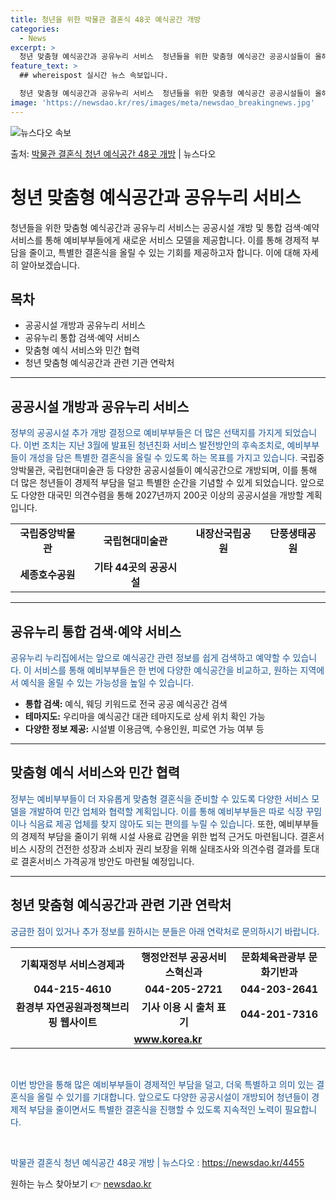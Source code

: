 ```yaml
---
title: 청년을 위한 박물관 결혼식 48곳 예식공간 개방
categories:
  - News
excerpt: >
  청년 맞춤형 예식공간과 공유누리 서비스  청년들을 위한 맞춤형 예식공간 공공시설들이 올해 추가로 개방됩니다.…
feature_text: >
  ## whereispost 실시간 뉴스 속보입니다.

  청년 맞춤형 예식공간과 공유누리 서비스  청년들을 위한 맞춤형 예식공간 공공시설들이 올해 추가로 개방됩니다.…
image: 'https://newsdao.kr/res/images/meta/newsdao_breakingnews.jpg'
---
```


![뉴스다오 속보](https://newsdao.kr/res/images/meta/newsdao_breakingnews.jpg)

<p>출처: <a href="https://newsdao.kr/4455" rel="dofollow">박물관 결혼식 청년 예식공간 48곳 개방</a> | 뉴스다오</p>

<h1>청년 맞춤형 예식공간과 공유누리 서비스</h1>

<p data-ke-size="size16">청년들을 위한 맞춤형 예식공간과 공유누리 서비스는 공공시설 개방 및 통합 검색·예약 서비스를 통해 예비부부들에게 새로운 서비스 모델을 제공합니다. 이를 통해 경제적 부담을 줄이고, 특별한 결혼식을 올릴 수 있는 기회를 제공하고자 합니다. 이에 대해 자세히 알아보겠습니다.</p>

<h2 data-ke-size="size26">목차</h2>
<ul>
    <li>공공시설 개방과 공유누리 서비스</li>
    <li>공유누리 통합 검색·예약 서비스</li>
    <li>맞춤형 예식 서비스와 민간 협력</li>
    <li>청년 맞춤형 예식공간과 관련 기관 연락처</li>
</ul>
<hr>
<h2 data-ke-size="size26">공공시설 개방과 공유누리 서비스</h2>
<p><span style="color: #1a5490;">정부의 공공시설 추가 개방 결정으로 예비부부들은 더 많은 선택지를 가지게 되었습니다. 이번 조치는 지난 3월에 발표된 청년친화 서비스 발전방안의 후속조치로, 예비부부들이 개성을 담은 특별한 결혼식을 올릴 수 있도록 하는 목표를 가지고 있습니다.</span> 국립중앙박물관, 국립현대미술관 등 다양한 공공시설들이 예식공간으로 개방되며, 이를 통해 더 많은 청년들이 경제적 부담을 덜고 특별한 순간을 기념할 수 있게 되었습니다. 앞으로도 다양한 대국민 의견수렴을 통해 2027년까지 200곳 이상의 공공시설을 개방할 계획입니다.</p>

<table>
    <tr>
        <td style="text-align: center; height: 17px;"><b>국립중앙박물관</b></td>
        <td style="text-align: center; height: 17px;"><b>국립현대미술관</b></td>
        <td style="text-align: center; height: 17px;"><b>내장산국립공원</b></td>
        <td style="text-align: center; height: 17px;"><b>단풍생태공원</b></td>
    </tr>
    <tr>
        <td style="text-align: center; height: 17px;"><b>세종호수공원</b></td>
        <td style="text-align: center; height: 17px;"><b>기타 44곳의 공공시설</b></td>
    </tr>
</table>
<hr>
<h2 data-ke-size="size26">공유누리 통합 검색·예약 서비스</h2>
<p><span style="color: #1a5490;">공유누리 누리집에서는 앞으로 예식공간 관련 정보를 쉽게 검색하고 예약할 수 있습니다. 이 서비스를 통해 예비부부들은 한 번에 다양한 예식공간을 비교하고, 원하는 지역에서 예식을 올릴 수 있는 가능성을 높일 수 있습니다.</span></p>

<ul>
    <li><b>통합 검색:</b> 예식, 웨딩 키워드로 전국 공공 예식공간 검색</li>
    <li><b>테마지도:</b> 우리마을 예식공간 대관 테마지도로 상세 위치 확인 가능</li>
    <li><b>다양한 정보 제공:</b> 시설별 이용금액, 수용인원, 피로연 가능 여부 등</li>
</ul>
<hr>
<h2 data-ke-size="size26">맞춤형 예식 서비스와 민간 협력</h2>
<p><span style="color: #1a5490;">정부는 예비부부들이 더 자유롭게 맞춤형 결혼식을 준비할 수 있도록 다양한 서비스 모델을 개발하여 민간 업체와 협력할 계획입니다. 이를 통해 예비부부들은 따로 식장 꾸밈이나 식음료 제공 업체를 찾지 않아도 되는 편의를 누릴 수 있습니다.</span> 또한, 예비부부들의 경제적 부담을 줄이기 위해 시설 사용료 감면을 위한 법적 근거도 마련됩니다. 결혼서비스 시장의 건전한 성장과 소비자 권리 보장을 위해 실태조사와 의견수렴 결과를 토대로 결혼서비스 가격공개 방안도 마련될 예정입니다.</p>
<hr>
<h2 data-ke-size="size26">청년 맞춤형 예식공간과 관련 기관 연락처</h2>
<p><span style="color: #1a5490;">궁금한 점이 있거나 추가 정보를 원하시는 분들은 아래 연락처로 문의하시기 바랍니다.</span></p>
<table>
    <tr>
        <td style="text-align: center; height: 17px;"><b>기획재정부 서비스경제과</b></td>
        <td style="text-align: center; height: 17px;"><b>행정안전부 공공서비스혁신과</b></td>
        <td style="text-align: center; height: 17px;"><b>문화체육관광부 문화기반과</b></td>
    </tr>
    <tr>
        <td style="text-align: center; height: 17px;"><b>044-215-4610</b></td>
        <td style="text-align: center; height: 17px;"><b>044-205-2721</b></td>
        <td style="text-align: center; height: 17px;"><b>044-203-2641</b></td>
    </tr>
    <tr>
        <td style="text-align: center; height: 17px;"><b>환경부 자연공원과정책브리핑 웹사이트</b></td>
        <td style="text-align: center; height: 17px;"><b>기사 이용 시 출처 표기</b></td>
        <td style="text-align: center; height: 17px;"><b>044-201-7316</b></td>
    </tr>
    <tr>
        <td style="text-align: center; height: 17px;" colspan="3"><b><a href="https://www.korea.kr">www.korea.kr</a></b></td>
    </tr>
</table>
<p data-ke-size="size16">&nbsp;</p>
<p><span style="color: #1a5490;">이번 방안을 통해 많은 예비부부들이 경제적인 부담을 덜고, 더욱 특별하고 의미 있는 결혼식을 올릴 수 있기를 기대합니다. 앞으로도 다양한 공공시설이 개방되어 청년들이 경제적 부담을 줄이면서도 특별한 결혼식을 진행할 수 있도록 지속적인 노력이 필요합니다.</span></p>
<p data-ke-size="size16">&nbsp;</p>
<p><span style="color: #1a5490;">박물관 결혼식 청년 예식공간 48곳 개방 | 뉴스다오  : <a href="https://newsdao.kr/4455">https://newsdao.kr/4455</a></span></p> 

원하는 뉴스 찾아보기 👉 <a href="https://newsdao.kr" rel="dofollow">newsdao.kr</a>


